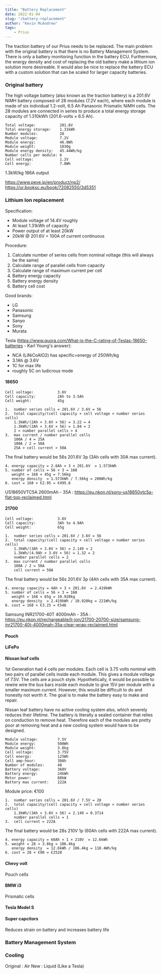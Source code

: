 ```yaml
---
title: "Battery Replacement"
date: 2022-01-04
slug: "/battery-replacement"
author: "Kevin McAndrew"
tags:
    - Prius
---
```


[//]: <>                                                                     (.)
The traction battery of our Prius needs to be replaced. The main problem with
the original battery is that there is no Battery Management System. There is
only a battery monitoring function in the battery ECU. Furthermore, the energy
density and cost of replacing the old battery make a lithium ion solution more
desireable. It would also be nice to replace the battery ECU with a custom
solution that can be scaled for larger capacity batteries.

### Original battery
[//]: <>                                                                     (.)
The high voltage battery (also known as the traction battery) is a 201.6V NiMH 
battery composed of 28 modules (7.2V each), where each module is made of six 
individual 1.2-volt, 6.5 Ah Panasonic Prismatic NiMH cells. The 28 modules are 
connected in series to produce a total energy storage capacity of 1.310kWh 
(201.6-volts × 6.5 Ah).

    Total voltage:           201.6V
    Total energy storage:    1.31kWh
    Number modules:          28
    Module voltage:          7.2V
    Module energy:           46.8Wh
    Module weight:           1030g
    Module energy density:   45.44Wh/kg
    Number cells per module: 6
    Cell voltage:            1.2V
    Cell energy:             7.8Wh

1.3kW/kg
186A output

https://www.peve.jp/en/product/np2/
https://ur.booksc.eu/book/72082550/3d5351

### Lithium Ion replacement

Specification:

- Module voltage of 14.4V roughly
- At least 1.31kWh of capacity
- Power output of at least 20kW
- 20kW @ 201.6V = 100A of current continuous

Procedure:

1. Calculate number of series cells from nominal voltage (this will always be the same)
2. Calculate range of parallel cells from capacity
3. Calculate range of maximum current per cell
4. Battery energy capacity
5. Battery energy density
6. Battery cell cost

Good brands:

- LG
- Panasonic
- Samsung
- Sanyo
- Sony
- Murata

Tesla (https://www.quora.com/What-is-the-C-rating-of-Teslas-18650-batteries - Karl Young's answer):

- NCA (LiNiCoAlO2) has specific=energy of 250Wh/kg
- 3.1Ah @ 3.6V
- 1C for max life
- roughly 5C on ludicrous mode

#### 18650

    Cell voltage:           3.6V
    Cell capacity:          2Ah to 3.5Ah
    Cell weight:            45g

    1.  number series cells = 201.6V / 3.6V = 56
    2.  total capacity/(cell capacity × cell voltage × number series cells)
        1.3kWh/(2Ah × 3.6V × 56) = 3.22 = 4
        1.3kWh/(2Ah × 3.6V × 56) = 1.84 = 2
        2 > number parallel cells > 4
    3.  max current / number parallel cells
        100A / 4 = 25A
        100A / 2 = 50A
        25A > cell current > 50A

[//]: <>                                                                     (.)
The final battery would be 56s 201.6V 3p (3Ah cells with 30A max current).

    4. energy capacity = 2.6Ah × 3 × 201.6V  = 1.573kWh
    5. number of cells = 56 × 3 = 168
       weight = 168 × 45g = 7.56kg
       energy density  = 1.573kWh / 7.56kg = 208Wh/kg
    6. cost = 168 × €2.95 = €495.6

US18650VTC5A 2600mAh - 35A : https://eu.nkon.nl/sony-us18650vtc5a-flat-top-reclaimed.html

#### 21700

    Cell voltage:           3.6V
    Cell capacity:          3Ah to 4.9Ah
    Cell weight:            65g

    1.  number series cells = 201.6V / 3.6V = 56
    2.  total capacity/(cell capacity × cell voltage × number series cells)
        1.3kWh/(3Ah × 3.6V × 56) = 2.149 = 2
        1.3kWh/(4.9Ah × 3.6V × 56) = 1.32 = 2
        number parallel cells = 2
    3.  max current / number parallel cells
        100A / 2 = 50A
        cell current = 50A

[//]: <>                                                                     (.)
The final battery would be 56s 201.6V 3p (4Ah cells with 35A max current).

    4. energy capacity = 4Ah × 3 × 201.6V  = 2.419kWh
    5. number of cells = 56 × 3 = 168
       weight = 168 × 65g = 10.920kg
       energy density  = 2.419kWh / 10.920kg = 221Wh/kg
    6. cost = 168 × €3.25 = €546

Samsung INR21700-40T 4000mAh - 35A : https://eu.nkon.nl/rechargeable/li-ion/21700-20700-size/samsung-inr21700-40t-4000mah-35a-clear-wrap-reclaimed.html

#### Pouch

#### LiFePo

#### Nissan leaf cells

[//]: <>                                                                     (.)
1st Generation had 4 cells per modules. Each cell is 3.75 volts nominal with two 
pairs of parallel cells inside each module. This gives a module voltage of 7.5V.
The cells are a pouch style. Hypothetically, it would be possible to rewire wire 
the bus bars inside each module to give 15V per module with a smaller maximum 
current. However, this would be difficult to do and honestly not worth it. The 
goal is to make the battery easy to make and repair.

Nissan leaf battery have no active cooling system also, which severely reduces
their lifetime. The battery is literally a sealed container that relies on
conduction to remove heat. Therefore each of the modules are pretty poor at
removing heat and a new cooling system would have to be designed.

    Module voltage:         7.5V
    Module energy:          500Wh
    Module weight:          3.8kg
    Cell voltage:           3.75V
    Cell energy:            125Wh
    Cell amp-hour:          30Ah
    Number of modules:      48
    Battery voltage:        360V
    Battery energy:         24kWh
    Motor power:            80kW
    Battery max current:    222A

Module price: €100

    1.  number series cells = 201.6V / 7.5V = 28
    2.  total capacity/(cell capacity × cell voltage × number series cells)
        1.3kWh/(3Ah × 3.6V × 56) = 2.149 = 0.3714
        number parallel cells = 1
    3.  cell current = 222A

[//]: <>                                                                     (.)
The final battery would be 28s 210V 1p (60Ah cells with 222A max current).

    4. energy capacity = 60Ah × 1 × 210V  = 12.6kWh
    5. weight = 28 × 3.8kg = 106.4kg
       energy density  = 12.6kWh / 106.4kg = 118.4Wh/kg
    6. cost = 28 × €90 = €2520

#### Chevy volt

Pouch cells

#### BMW i3

Prismatic cells

#### Tesla Model S



#### Super capcitors

Reduces strain on battery and increases battery life

### Battery Management System

### Cooling

Original : Air
New : Liquid (Like a Tesla)